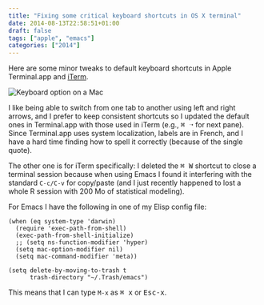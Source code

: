 ```yaml
---
title: "Fixing some critical keyboard shortcuts in OS X terminal"
date: 2014-08-13T22:58:51+01:00
draft: false
tags: ["apple", "emacs"]
categories: ["2014"]
---
```


Here are some minor tweaks to default keyboard shortcuts in Apple Terminal.app and [iTerm](http://iterm2.com).

![Keyboard option on a Mac](/img/2014-08-13-09-01-07.png)

I like being able to switch from one tab to another using left and right arrows, and I prefer to keep consistent shortcuts so I updated the default ones in Terminal.app with those used in iTerm (e.g., <kbd>⌘ ➝</kbd> for next pane). Since Terminal.app uses system localization, labels are in French, and I have a hard time finding how to spell it correctly (because of the single quote).

The other one is for iTerm specifically: I deleted the <kbd>⌘ W</kbd> shortcut to close a terminal session because when using Emacs I found it interfering with the standard `C-c/C-v` for copy/paste (and I just recently happened to lost a whole R session with 200 Mo of statistical modeling).

For Emacs I have the following in one of my Elisp config file:

```emacs-lisp
(when (eq system-type 'darwin)
  (require 'exec-path-from-shell)
  (exec-path-from-shell-initialize)
  ;; (setq ns-function-modifier 'hyper)
  (setq mac-option-modifier nil)
  (setq mac-command-modifier 'meta))

(setq delete-by-moving-to-trash t
      trash-directory "~/.Trash/emacs")
```

This means that I can type `M-x` as <kbd>⌘ x</kbd> or <kbd>Esc-x</kbd>.
